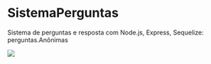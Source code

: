 # SistemaPerguntas
Sistema de perguntas e resposta com Node.js, Express, Sequelize: perguntas.Anônimas

<img src="./banner/SistemaPerguntas.png">
